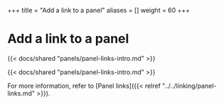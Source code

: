 +++
title = "Add a link to a panel"
aliases = []
weight = 60
+++

# Add a link to a panel

{{< docs/shared "panels/panel-links-intro.md" >}}

{{< docs/shared "panels/panel-links-intro.md" >}}

For more information, refer to [Panel links]({{< relref "../../linking/panel-links.md" >}}).
